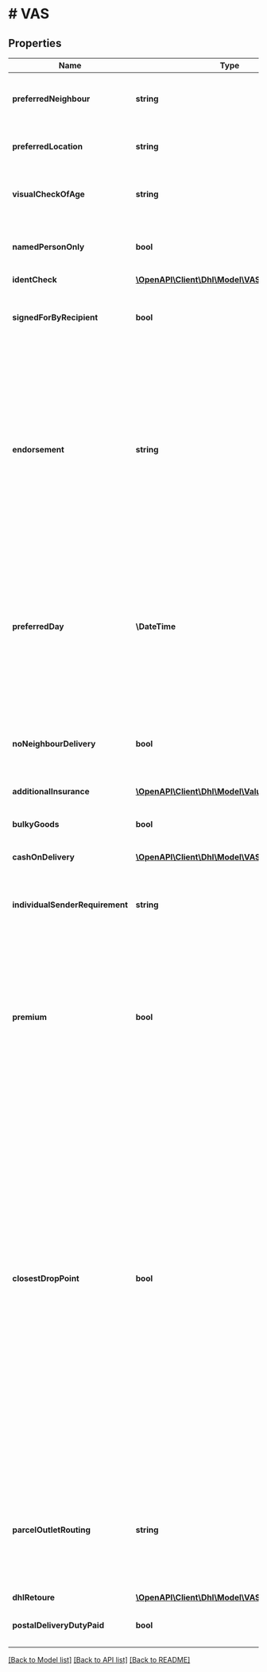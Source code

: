 # # VAS

## Properties

Name | Type | Description | Notes
------------ | ------------- | ------------- | -------------
**preferredNeighbour** | **string** | Preferred neighbour. Can be specified as text. | [optional]
**preferredLocation** | **string** | Preferred location. Can be specified as text. | [optional]
**visualCheckOfAge** | **string** | if used it will trigger checking the age of recipient | [optional]
**namedPersonOnly** | **bool** | Delivery can only be signed for by yourself personally. | [optional]
**identCheck** | [**\OpenAPI\Client\Dhl\Model\VASIdentCheck**](VASIdentCheck.md) |  | [optional]
**signedForByRecipient** | **bool** | Delivery must be signed for by the recipient and not by DHL staff | [optional]
**endorsement** | **string** | Instructions and endorsement how to treat international undeliverable shipment. By default, shipments are returned if undeliverable. There are country specific rules whether the shipment is returned immediately or after a grace period. | [optional]
**preferredDay** | **\DateTime** | Preferred day of delivery in format YYYY-MM-DD. Shipper can request a preferred day of delivery. The preferred day should be between 2 and 6 working days after handover to DHL. | [optional]
**noNeighbourDelivery** | **bool** | Delivery can only be signed for by yourself personally or by members of your household. | [optional]
**additionalInsurance** | [**\OpenAPI\Client\Dhl\Model\Value**](Value.md) |  | [optional]
**bulkyGoods** | **bool** | Leaving this out is same as setting to false. Sperrgut. | [optional]
**cashOnDelivery** | [**\OpenAPI\Client\Dhl\Model\VASCashOnDelivery**](VASCashOnDelivery.md) |  | [optional]
**individualSenderRequirement** | **string** | Special instructions for delivery. 2 character code, possible values agreed in contract. | [optional]
**premium** | **bool** | Choice of premium vs economy parcel. Availability is country dependent and may be manipulated by DHL if choice is not available. Please review the label. | [optional]
**closestDropPoint** | **bool** | Closest Droppoint Delivery to the droppoint closest to the address of the recipient of the shipment. For this kind of delivery either the phone number and/or the e-mail address of the receiver is mandatory. For shipments using DHL Paket International it is recommended that you choose one of the three delivery types: Economy, Premium, CDP. Otherwise, the current default for the receiver country will be picked. | [optional]
**parcelOutletRouting** | **string** | Undeliverable domestic shipment can be forwarded and held at retail. Notification to email (fallback: consignee email) will be used. | [optional]
**dhlRetoure** | [**\OpenAPI\Client\Dhl\Model\VASDhlRetoure**](VASDhlRetoure.md) |  | [optional]
**postalDeliveryDutyPaid** | **bool** | All import duties are paid by the shipper. | [optional]

[[Back to Model list]](../../README.md#models) [[Back to API list]](../../README.md#endpoints) [[Back to README]](../../README.md)
